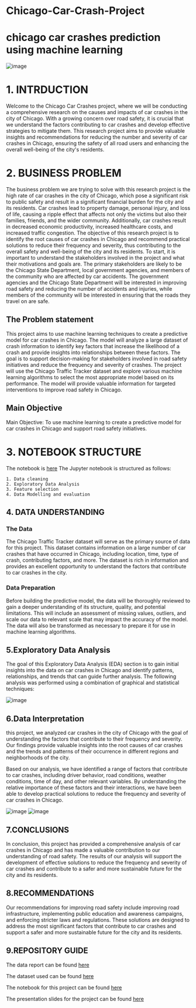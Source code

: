 # Chicago-Car-Crash-Project

# chicago car crashes prediction using machine learning

![image](https://github.com/gibwanjau0/Chicago-Car-Crash-Project/blob/main/images/istockphoto-451333971-612x612.jpg)

# 1. INTRDUCTION

   Welcome to the Chicago Car Crashes project, where we will be conducting a comprehensive research on the causes and impacts of car crashes in the city of Chicago. With a growing concern over road safety, it is crucial that we understand the factors contributing to car crashes and develop effective strategies to mitigate them. This research project aims to provide valuable insights and recommendations for reducing the number and severity of car crashes in Chicago, ensuring the safety of all road users and enhancing the overall well-being of the city's residents.

# 2. BUSINESS PROBLEM

  The business problem we are trying to solve with this research project is the high rate of car crashes in the city of Chicago, which pose a significant risk to public safety and result in a significant financial burden for the city and its residents. Car crashes lead to property damage, personal injury, and loss of life, causing a ripple effect that affects not only the victims but also their families, friends, and the wider community. Additionally, car crashes result in decreased economic productivity, increased healthcare costs, and increased traffic congestion. The objective of this research project is to identify the root causes of car crashes in Chicago and recommend practical solutions to reduce their frequency and severity, thus contributing to the overall safety and well-being of the city and its residents.
  To start, it is important to understand the stakeholders involved in the project and what their motivations and goals are. The primary stakeholders are likely to be the Chicago State Department, local government agencies, and members of the community who are affected by car accidents. The government agencies and the Chicago State Department will be interested in improving road safety and reducing the number of accidents and injuries, while members of the community will be interested in ensuring that the roads they travel on are safe.


## The Problem statement
 
 This project aims to use machine learning techniques to create a predictive model for car crashes in Chicago. The model will analyze a large dataset of crash information to identify key factors that increase the likelihood of a crash and provide insights into relationships between these factors. The goal is to support decision-making for stakeholders involved in road safety initiatives and reduce the frequency and severity of crashes. The project will use the Chicago Traffic Tracker dataset and explore various machine learning algorithms to select the most appropriate model based on its performance. The model will provide valuable information for targeted interventions to improve road safety in Chicago.

## Main Objective

Main Objective: To use machine learning to create a predictive model for car crashes in Chicago and support road safety initiatives.


# 3. NOTEBOOK STRUCTURE

The notebook is [here](https://github.com/gibwanjau0/Chicago-Car-Crash-Project/blob/main/CHICAGO%20CAR%20CRASHES%20PREJECT.ipynb) The Jupyter notebook is structured as follows:

    1. Data cleaning
    2. Exploratory Data Analysis
    3. Feature selection
    4. Data Modelling and evaluation

## 4. DATA UNDERSTANDING



### The Data

The Chicago Traffic Tracker dataset will serve as the primary source of data for this project. This dataset contains information on a large number of car crashes that have occurred in Chicago, including location, time, type of crash, contributing factors, and more. The dataset is rich in information and provides an excellent opportunity to understand the factors that contribute to car crashes in the city.

### Data Preparation

Before building the predictive model, the data will be thoroughly reviewed to gain a deeper understanding of its structure, quality, and potential limitations. This will include an assessment of missing values, outliers, and scale our data to relevant scale that may impact the accuracy of the model. The data will also be transformed as necessary to prepare it for use in machine learning algorithms.


## 5.Exploratory Data Analysis

The goal of this Exploratory Data Analysis (EDA) section is to gain initial insights into the data on car crashes in Chicago and identify patterns, relationships, and trends that can guide further analysis. The following analysis was performed using a combination of graphical and statistical techniques:

![image](https://github.com/gibwanjau0/Chicago-Car-Crash-Project/blob/main/images/heatmap.png)

## 6.Data Interpretation

  this project, we analyzed car crashes in the city of Chicago with the goal of understanding the factors that contribute to their frequency and severity. Our findings provide valuable insights into the root causes of car crashes and the trends and patterns of their occurrence in different regions and neighborhoods of the city.

  Based on our analysis, we have identified a range of factors that contribute to car crashes, including driver behavior, road conditions, weather conditions, time of day, and other relevant variables. By understanding the relative importance of these factors and their interactions, we have been able to develop practical solutions to reduce the frequency and severity of car crashes in Chicago.

![image](https://github.com/gibwanjau0/Chicago-Car-Crash-Project/blob/main/images/confusion.png)
![image](https://github.com/gibwanjau0/Chicago-Car-Crash-Project/blob/main/images/bar16.png)

## 7.CONCLUSIONS

In conclusion, this project has provided a comprehensive analysis of car crashes in Chicago and has made a valuable contribution to our understanding of road safety. The results of our analysis will support the development of effective solutions to reduce the frequency and severity of car crashes and contribute to a safer and more sustainable future for the city and its residents.
 
## 8.RECOMMENDATIONS

  Our recommendations for improving road safety include improving road infrastructure, implementing public education and awareness campaigns, and enforcing stricter laws and regulations. These solutions are designed to address the most significant factors that contribute to car crashes and support a safer and more sustainable future for the city and its residents.




## 9.REPOSITORY GUIDE

The data report can be found [here](https://docs.google.com/document/d/1BDxcGeomrfN5Sx4lSDdPk0nKl0unV7odYe1_wwbMlu8/edit?usp=sharing)

The dataset used can be found [here](https://data.cityofchicago.org/Transportation/Traffic-Crashes-Vehicles/68nd-jvt3)

The notebook for this project can be found [here](https://github.com/gibwanjau0/Chicago-Car-Crash-Project/blob/main/CHICAGO%20CAR%20CRASHES%20PREJECT.ipynb)

The presentation slides for the project can be found [here](https://www.canva.com/design/DAFaWbTFS1s/g70LfXLV4owc1bTR8BCZ8A/edit?utm_content=DAFaWbTFS1s&utm_campaign=designshare&utm_medium=link2&utm_source=sharebutton)
